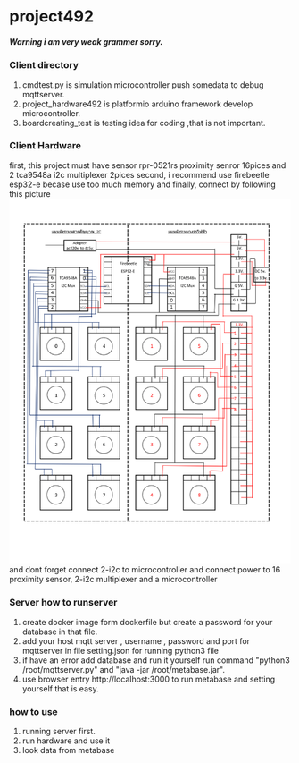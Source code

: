 # project492

##### Warning i am very weak grammer sorry.

### Client directory
1. cmdtest.py is simulation microcontroller push somedata to debug mqttserver.
2. project_hardware492 is platformio arduino framework develop microcontroller.
3. boardcreating_test is testing idea for coding ,that is not important.

### Client Hardware
first, this project must have sensor rpr-0521rs proximity senror 16pices and 2 tca9548a i2c multiplexer 2pices 
second, i recommend use firebeetle esp32-e becase use too much memory 
and finally, connect by following this picture
![Circuit Diagram](https://github.com/ZenitHTH/project492/blob/main/Client/Circuit-1.png?raw=true)
and dont forget connect 2-i2c to microcontroller and connect power to 16 proximity sensor, 2-i2c multiplexer and a microcontroller
 
### Server how to runserver
1. create docker image form dockerfile but create a password for your database in that file.
2. add your host mqtt server , username , password and port for mqttserver in file setting.json for running python3 file
3. if have an error add database and run it yourself run command "python3 /root/mqttserver.py" and "java -jar /root/metabase.jar".
4. use browser entry http://localhost:3000 to run metabase and setting yourself that is easy.

### how to use
1. running server first.
2. run hardware and use it
3. look data from metabase
